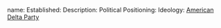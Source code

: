 name: 
Established:
Description: 
Political Positioning:
Ideology:
[American Delta Party](https://en.wikipedia.org/wiki/Rocky_De_La_Fuente_2016_presidential_campaign#American_Delta_Party)
